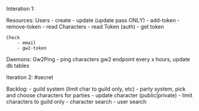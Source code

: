 Interation 1:

Resources:
	Users
		- create
		- update (update pass ONLY)
		- add-token
		- remove-token
		- read
	Characters
		- read
	Token (auth)
		- get token
		
	Check
		- email
		- gw2-token

Daemons:
	Gw2Ping
		- ping characters gw2 endpoint every x hours, update db tables

Iteration 2:
	#secret

Backlog:
	- guild system (limit char to guild only, etc)
	- party system, pick and choose characters for parties
	- update character (public|private)
	- limit characters to guild only
	- character search
	- user search